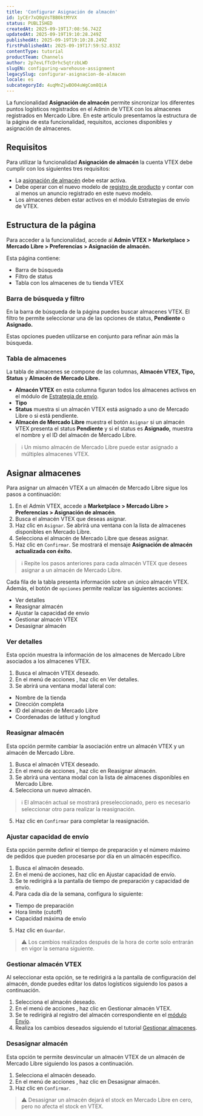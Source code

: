 ```yaml
---
title: 'Configurar Asignación de almacén'
id: 1yCEr7xQ0gVsTBB0ktMYVX
status: PUBLISHED
createdAt: 2025-09-19T17:08:56.742Z
updatedAt: 2025-09-19T19:10:28.249Z
publishedAt: 2025-09-19T19:10:28.249Z
firstPublishedAt: 2025-09-19T17:59:52.833Z
contentType: tutorial
productTeam: Channels
author: 2p7evLfTcDrhc5qtrzbLWD
slugEN: configuring-warehouse-assignment
legacySlug: configurar-asignacion-de-almacen
locale: es
subcategoryId: 4uqMnZjwBO04uWgCom8QiA
---
```


La funcionalidad **Asignación de almacén** permite sincronizar los diferentes puntos logísticos registrados en el Admin de VTEX con los almacenes registrados en Mercado Libre. En este artículo presentamos la estructura de la página de esta funcionalidad, requisitos, acciones disponibles y asignación de almacenes.  

## Requisitos

Para utilizar la funcionalidad **Asignación de almacén** la cuenta VTEX debe cumplir con los siguientes tres requisitos:  

- La [asignación de almacén](/es/tutorial/alocacao-de-estoque-no-mercado-livre--6BfmmAFctWbi7hxJlxCU1S) debe estar activa.  
- Debe operar con el nuevo modelo de [registro de producto](/es/announcements/novo-modelo-de-anuncios-no-mercado-livre--3g7c72gcJk6WvKXNGfPTkb) y contar con al menos un anuncio registrado en este nuevo modelo.  
- Los almacenes deben estar activos en el módulo Estrategias de envío de VTEX.  

## Estructura de la página

Para acceder a la funcionalidad, accede al **Admin VTEX > Marketplace > Mercado Libre > Preferencias > Asignación de almacén.** 

Esta página contiene:  
- Barra de búsqueda   
- Filtro de status  
- Tabla con los almacenes de tu tienda VTEX  

### Barra de búsqueda y filtro

En la barra de búsqueda de la página puedes buscar almacenes VTEX. El filtro te permite seleccionar una de las opciones de status, **Pendiente** o **Asignado.**  

Estas opciones pueden utilizarse en conjunto para refinar aún más la búsqueda.  

### Tabla de almacenes

La tabla de almacenes se compone de las columnas, **Almacén VTEX, Tipo, Status** y **Almacén de Mercado Libre.**

- **Almacén VTEX** en esta columna figuran todos los almacenes activos en el módulo de [Estrategia de envío](/es/tutorial/gerenciar-estoque--tutorials_137).  
- **Tipo**  
- **Status** muestra si un almacén VTEX está asignado a uno de Mercado Libre o si está pendiente.  
- **Almacén de Mercado Libre** muestra el botón `Asignar` si un almacén VTEX presenta el status **Pendiente** y si el status es **Asignado,** muestra el nombre y el ID del almacén de Mercado Libre.  
> ℹ️ Un mismo almacén de Mercado Libre puede estar asignado a múltiples almacenes VTEX.  

## Asignar almacenes

Para asignar un almacén VTEX a un almacén de Mercado Libre sigue los pasos a continuación:  

1. En el Admin VTEX, accede a **Marketplace > Mercado Libre > Preferencias > Asignación de almacén**.  
2. Busca el almacén VTEX que deseas asignar.  
3. Haz clic en `Asignar`. Se abrirá una ventana con la lista de almacenes disponibles en Mercado Libre.  
4. Selecciona el almacén de Mercado Libre que deseas asignar.  
5. Haz clic en `Confirmar`. Se mostrará el mensaje **Asignación de almacén actualizada con éxito.**  

> ℹ️ Repite los pasos anteriores para cada almacén VTEX que desees asignar a un almacén de Mercado Libre.

Cada fila de la tabla presenta información sobre un único almacén VTEX. Además, el botón de <i class="ph ph-dots-three-vertical"></i> `opciones` permite realizar las siguientes acciones:  

- Ver detalles  
- Reasignar almacén  
- Ajustar la capacidad de envío  
- Gestionar almacén VTEX  
- Desasignar almacén  

### Ver detalles

Esta opción muestra la información de los almacenes de Mercado Libre asociados a los almacenes VTEX.  

1. Busca el almacén VTEX deseado.  
2. En el menú de acciones <i class="ph ph-dots-three-vertical"></i>, haz clic en Ver detalles.  
3. Se abrirá una ventana modal lateral con:  
  - Nombre de la tienda
  - Dirección completa
  - ID del almacén de Mercado Libre
  - Coordenadas de latitud y longitud

### Reasignar almacén

Esta opción permite cambiar la asociación entre un almacén VTEX y un almacén de Mercado Libre.  

1. Busca el almacén VTEX deseado.  
2. En el menú de acciones <i class="ph ph-dots-three-vertical"></i>, haz clic en Reasignar almacén.  
3. Se abrirá una ventana modal con la lista de almacenes disponibles en Mercado Libre.  
4. Selecciona un nuevo almacén.  
> ℹ️ El almacén actual se mostrará preseleccionado, pero es necesario seleccionar otro para realizar la reasignación.  
5. Haz clic en `Confirmar` para completar la reasignación.  

### Ajustar capacidad de envío

Esta opción permite definir el tiempo de preparación y el número máximo de pedidos que pueden procesarse por día en un almacén específico.  

1. Busca el almacén deseado.  
2. En el menú de acciones<i class="ph ph-dots-three-vertical"></i>, haz clic en Ajustar capacidad de envío.  
3. Se te redirigirá a la pantalla de tiempo de preparación y capacidad de envío.  
4. Para cada día de la semana, configura lo siguiente:  
  - Tiempo de preparación  
  - Hora límite (cutoff)  
  - Capacidad máxima de envío  
5. Haz clic en `Guardar`.  

> ⚠️ Los cambios realizados después de la hora de corte solo entrarán en vigor la semana siguiente.

### Gestionar almacén VTEX 

Al seleccionar esta opción, se te redirigirá a la pantalla de configuración del almacén, donde puedes editar los datos logísticos siguiendo los pasos a continuación.  

1. Selecciona el almacén deseado.  
2. En el menú de acciones <i class="ph ph-dots-three-vertical"></i>, haz clic en Gestionar almacén VTEX.  
3. Se te redirigirá al registro del almacén correspondiente en el [módulo Envío](/es/tutorial/logistica--53udnvI5eBy8DKo8FOjMoP).  
4. Realiza los cambios deseados siguiendo el tutorial [Gestionar almacenes](/es/tutorial/gerenciar-estoque--tutorials_137).  

### Desasignar almacén

Esta opción te permite desvincular un almacén VTEX de un almacén de Mercado Libre siguiendo los pasos a continuación.  

1. Selecciona el almacén deseado.  
2. En el menú de acciones <i class="ph ph-dots-three-vertical"></i>, haz clic en Desasignar almacén.  
3. Haz clic en `Confirmar`.  

> ⚠️ Desasignar un almacén dejará el stock en Mercado Libre en cero, pero no afecta el stock en VTEX.  

